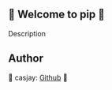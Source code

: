## 👋 Welcome to pip 🚀  

Description  
  
  
## Author  

🤖 casjay: [Github](https://github.com/casjay) 🤖  
